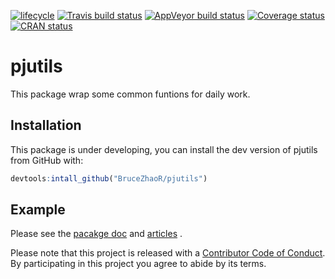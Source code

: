 [![lifecycle](https://img.shields.io/badge/lifecycle-experimental-orange.svg)](https://www.tidyverse.org/lifecycle/#experimental)
[![Travis build status](https://travis-ci.org/BruceZhaoR/pjutils.svg?branch=master)](https://travis-ci.org/BruceZhaoR/pjutils)
[![AppVeyor build status](https://ci.appveyor.com/api/projects/status/github/BruceZhaoR/pjutils?branch=master&svg=true)](https://ci.appveyor.com/project/BruceZhaoR/pjutils)
[![Coverage status](https://codecov.io/gh/BruceZhaoR/pjutils/branch/master/graph/badge.svg)](https://codecov.io/github/BruceZhaoR/pjutils?branch=master)
[![CRAN status](https://www.r-pkg.org/badges/version/pjutils)](https://cran.r-project.org/package=pjutils)

# pjutils

This package wrap some common funtions for daily work.

## Installation

This package is under developing, you can install the dev version of pjutils from GitHub with:

```r
devtools:intall_github("BruceZhaoR/pjutils")
```

## Example

Please see the [pacakge doc](https://brucezhaor.github.io/pjuitls/index.html) and [articles](https://brucezhaor.github.io/pjutils/articles/index.html) .

Please note that this project is released with a [Contributor Code of Conduct](CODE_OF_CONDUCT.md).
By participating in this project you agree to abide by its terms.
